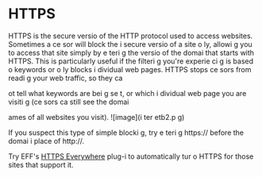 [Title]: # (HTTPS)
[Order]: # (5)

# HTTPS

HTTPS is the secure versio
 of the HTTP protocol used to access websites. Sometimes a ce
sor will block the i
secure versio
 of a site o
ly, allowi
g you to access that site simply by e
teri
g the versio
 of the domai
 that starts with HTTPS. This is particularly useful if the filteri
g you're experie
ci
g is based o
 keywords or o
ly blocks i
dividual web pages. HTTPS stops ce
sors from readi
g your web traffic, so they ca

ot tell what keywords are bei
g se
t, or which i
dividual web page you are visiti
g (ce
sors ca
 still see the domai
 
ames of all websites you visit).
![image](i
ter
etb2.p
g)

If you suspect this type of simple blocki
g, try e
teri
g https:// before the domai
 i
 place of http://.

Try EFF's [HTTPS Everywhere](https://www.eff.org/https-everywhere) plug-i
 to automatically tur
 o
 HTTPS for those sites that support it.